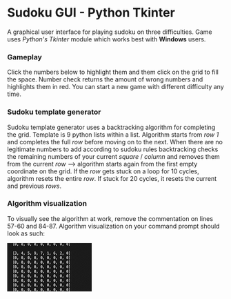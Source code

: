 # Sudoku GUI - Python Tkinter

A graphical user interface for playing sudoku on three difficulties. Game uses *Python's Tkinter* module which works best with **Windows** users.

### Gameplay

Click the numbers below to highlight them and them click on the grid to fill the space. Number check returns the amount of wrong numbers and highlights them in red. You can start a new game with different difficulty any time.

### Sudoku template generator

Sudoku template generator uses a backtracking algorithm for completing the grid. Template is 9 python lists within a list. Algorithm starts from *row 1* and completes the full *row* before moving on to the next. When there are no legitimate numbers to add according to sudoku rules backtracking checks the remaining numbers of your current *square* / *column* and removes them from the current *row* --> algorithm starts again from the first empty coordinate on the grid. If the *row* gets stuck on a loop for 10 cycles, algorithm resets the entire *row*. If stuck for 20 cycles, it resets the current and previous *rows*.

### Algorithm visualization
To visually see the algorithm at work, remove the commentation on lines 57-60 and 84-87. Algorithm visualization on your command prompt should look as such:

![sudokuAlgorithm](SudokuGenerator.gif)


